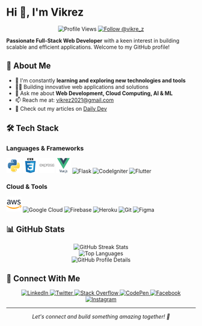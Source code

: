 # Hi 👋, I'm Vikrez

<p align="center">
    <img src="https://komarev.com/ghpvc/?username=vikrez22&label=Profile%20views&color=0e75b6&style=flat" alt="Profile Views" />
    <a href="https://twitter.com/vikre_z" target="_blank">
        <img src="https://img.shields.io/twitter/follow/vikre_z?logo=twitter&style=for-the-badge" alt="Follow @vikre_z" />
    </a>
</p>

**Passionate Full-Stack Web Developer** with a keen interest in building scalable and efficient applications. Welcome to my GitHub profile!

## 🚀 About Me

- 🌱 I'm constantly **learning and exploring new technologies and tools**
- 👨‍💻 Building innovative web applications and solutions
- 💬 Ask me about **Web Development, Cloud Computing, AI & ML**
- 📫 Reach me at: [vikrez2021@gmail.com](mailto:vikrez2021@gmail.com)
- 📝 Check out my articles on [Daily Dev](https://app.daily.dev/vikrez)

## 🛠️ Tech Stack

### Languages & Frameworks
<p align="left">
    <img src="https://raw.githubusercontent.com/devicons/devicon/master/icons/python/python-original.svg" alt="Python" width="40" height="40" />
    <img src="https://raw.githubusercontent.com/devicons/devicon/master/icons/css3/css3-original-wordmark.svg" alt="CSS3" width="40" height="40" />
    <img src="https://raw.githubusercontent.com/devicons/devicon/master/icons/express/express-original-wordmark.svg" alt="Express.js" width="40" height="40" />
    <img src="https://raw.githubusercontent.com/devicons/devicon/master/icons/vuejs/vuejs-original-wordmark.svg" alt="Vue.js" width="40" height="40" />
    <img src="https://www.vectorlogo.zone/logos/pocoo_flask/pocoo_flask-icon.svg" alt="Flask" width="40" height="40" />
    <img src="https://cdn.worldvectorlogo.com/logos/codeigniter.svg" alt="CodeIgniter" width="40" height="40" />
    <img src="https://www.vectorlogo.zone/logos/flutterio/flutterio-icon.svg" alt="Flutter" width="40" height="40" />
</p>

### Cloud & Tools
<p align="left">
    <img src="https://raw.githubusercontent.com/devicons/devicon/master/icons/amazonwebservices/amazonwebservices-original-wordmark.svg" alt="AWS" width="40" height="40" />
    <img src="https://www.vectorlogo.zone/logos/google_cloud/google_cloud-icon.svg" alt="Google Cloud" width="40" height="40" />
    <img src="https://www.vectorlogo.zone/logos/firebase/firebase-icon.svg" alt="Firebase" width="40" height="40" />
    <img src="https://www.vectorlogo.zone/logos/heroku/heroku-icon.svg" alt="Heroku" width="40" height="40" />
    <img src="https://www.vectorlogo.zone/logos/git-scm/git-scm-icon.svg" alt="Git" width="40" height="40" />
    <img src="https://www.vectorlogo.zone/logos/figma/figma-icon.svg" alt="Figma" width="40" height="40" />
</p>

## 📊 GitHub Stats

<div align="center">
    <img src="https://github-readme-streak-stats.herokuapp.com/?user=vikrez22&theme=radical" alt="GitHub Streak Stats" />
</div>

<div align="center">
    <img src="https://github-readme-stats.vercel.app/api/top-langs?username=vikrez22&show_icons=true&locale=en&layout=compact&theme=radical" alt="Top Languages" />
</div>

<div align="center">
    <img src="https://github-profile-summary-cards.vercel.app/api/cards/profile-details?username=vikrez22&theme=radical" alt="GitHub Profile Details" />
</div>

## 🤝 Connect With Me

<p align="center">
    <a href="https://linkedin.com/in/vikrez/" target="_blank">
        <img src="https://raw.githubusercontent.com/rahuldkjain/github-profile-readme-generator/master/src/images/icons/Social/linked-in-alt.svg" alt="LinkedIn" height="30" width="40" />
    </a>
    <a href="https://twitter.com/vikre_z" target="_blank">
        <img src="https://raw.githubusercontent.com/rahuldkjain/github-profile-readme-generator/master/src/images/icons/Social/twitter.svg" alt="Twitter" height="30" width="40" />
    </a>
    <a href="https://stackoverflow.com/users/20241298/vikrez" target="_blank">
        <img src="https://raw.githubusercontent.com/rahuldkjain/github-profile-readme-generator/master/src/images/icons/Social/stack-overflow.svg" alt="Stack Overflow" height="30" width="40" />
    </a>
    <a href="https://codepen.io/victor-jonah" target="_blank">
        <img src="https://raw.githubusercontent.com/rahuldkjain/github-profile-readme-generator/master/src/images/icons/Social/codepen.svg" alt="CodePen" height="30" width="40" />
    </a>
    <a href="https://www.facebook.com/vikteck" target="_blank">
        <img src="https://raw.githubusercontent.com/rahuldkjain/github-profile-readme-generator/master/src/images/icons/Social/facebook.svg" alt="Facebook" height="30" width="40" />
    </a>
    <a href="https://www.instagram.com/vik_rez/" target="_blank">
        <img src="https://raw.githubusercontent.com/rahuldkjain/github-profile-readme-generator/master/src/images/icons/Social/instagram.svg" alt="Instagram" height="30" width="40" />
    </a>
</p>

---

<p align="center">
    <i>Let's connect and build something amazing together! 🚀</i>
</p>
